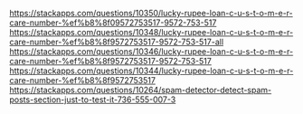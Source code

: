 https://stackapps.com/questions/10350/lucky-rupee-loan-c-u-s-t-o-m-e-r-care-number-%ef%b8%8f09572753517-9572-753-517<br>https://stackapps.com/questions/10348/lucky-rupee-loan-c-u-s-t-o-m-e-r-care-number-%ef%b8%8f9572753517-9572-753-517-all<br>https://stackapps.com/questions/10346/lucky-rupee-loan-c-u-s-t-o-m-e-r-care-number-%ef%b8%8f9572753517-9572-753-517<br>https://stackapps.com/questions/10344/lucky-rupee-loan-c-u-s-t-o-m-e-r-care-number-%ef%b8%8f9572753517<br>https://stackapps.com/questions/10264/spam-detector-detect-spam-posts-section-just-to-test-it-736-555-007-3
